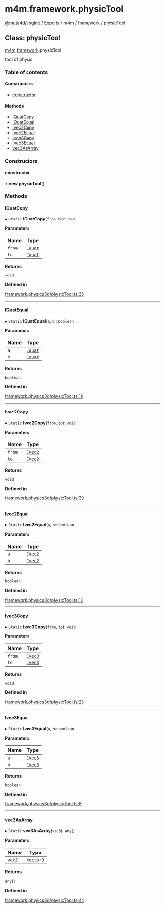 # m4m.framework.physicTool

[@meta4d/engine](../) / [Exports](../modules/) / [m4m](../modules/m4m.md) / [framework](../modules/m4m.framework.md) / physicTool

## Class: physicTool

[m4m](../modules/m4m.md).[framework](../modules/m4m.framework.md).physicTool

tool of physic

### Table of contents

#### Constructors

* [constructor](m4m.framework.physicTool.md#constructor)

#### Methods

* [IQuatCopy](m4m.framework.physicTool.md#iquatcopy)
* [IQuatEqual](m4m.framework.physicTool.md#iquatequal)
* [Ivec2Copy](m4m.framework.physicTool.md#ivec2copy)
* [Ivec2Equal](m4m.framework.physicTool.md#ivec2equal)
* [Ivec3Copy](m4m.framework.physicTool.md#ivec3copy)
* [Ivec3Equal](m4m.framework.physicTool.md#ivec3equal)
* [vec3AsArray](m4m.framework.physicTool.md#vec3asarray)

### Constructors

#### constructor

• **new physicTool**()

### Methods

#### IQuatCopy

▸ `Static` **IQuatCopy**(`from`, `to`): `void`

**Parameters**

| Name   | Type                                       |
| ------ | ------------------------------------------ |
| `from` | [`Iquat`](../interfaces/m4m.math.Iquat.md) |
| `to`   | [`Iquat`](../interfaces/m4m.math.Iquat.md) |

**Returns**

`void`

**Defined in**

[framework/physics3d/physicTool.ts:36](https://github.com/meta4d-me/meta4d-engine/blob/cf6bfe6/src/framework/physics3d/physicTool.ts#L36)

***

#### IQuatEqual

▸ `Static` **IQuatEqual**(`a`, `b`): `boolean`

**Parameters**

| Name | Type                                       |
| ---- | ------------------------------------------ |
| `a`  | [`Iquat`](../interfaces/m4m.math.Iquat.md) |
| `b`  | [`Iquat`](../interfaces/m4m.math.Iquat.md) |

**Returns**

`boolean`

**Defined in**

[framework/physics3d/physicTool.ts:18](https://github.com/meta4d-me/meta4d-engine/blob/cf6bfe6/src/framework/physics3d/physicTool.ts#L18)

***

#### Ivec2Copy

▸ `Static` **Ivec2Copy**(`from`, `to`): `void`

**Parameters**

| Name   | Type                                       |
| ------ | ------------------------------------------ |
| `from` | [`Ivec2`](../interfaces/m4m.math.Ivec2.md) |
| `to`   | [`Ivec2`](../interfaces/m4m.math.Ivec2.md) |

**Returns**

`void`

**Defined in**

[framework/physics3d/physicTool.ts:30](https://github.com/meta4d-me/meta4d-engine/blob/cf6bfe6/src/framework/physics3d/physicTool.ts#L30)

***

#### Ivec2Equal

▸ `Static` **Ivec2Equal**(`a`, `b`): `boolean`

**Parameters**

| Name | Type                                       |
| ---- | ------------------------------------------ |
| `a`  | [`Ivec2`](../interfaces/m4m.math.Ivec2.md) |
| `b`  | [`Ivec2`](../interfaces/m4m.math.Ivec2.md) |

**Returns**

`boolean`

**Defined in**

[framework/physics3d/physicTool.ts:13](https://github.com/meta4d-me/meta4d-engine/blob/cf6bfe6/src/framework/physics3d/physicTool.ts#L13)

***

#### Ivec3Copy

▸ `Static` **Ivec3Copy**(`from`, `to`): `void`

**Parameters**

| Name   | Type                                       |
| ------ | ------------------------------------------ |
| `from` | [`Ivec3`](../interfaces/m4m.math.Ivec3.md) |
| `to`   | [`Ivec3`](../interfaces/m4m.math.Ivec3.md) |

**Returns**

`void`

**Defined in**

[framework/physics3d/physicTool.ts:23](https://github.com/meta4d-me/meta4d-engine/blob/cf6bfe6/src/framework/physics3d/physicTool.ts#L23)

***

#### Ivec3Equal

▸ `Static` **Ivec3Equal**(`a`, `b`): `boolean`

**Parameters**

| Name | Type                                       |
| ---- | ------------------------------------------ |
| `a`  | [`Ivec3`](../interfaces/m4m.math.Ivec3.md) |
| `b`  | [`Ivec3`](../interfaces/m4m.math.Ivec3.md) |

**Returns**

`boolean`

**Defined in**

[framework/physics3d/physicTool.ts:8](https://github.com/meta4d-me/meta4d-engine/blob/cf6bfe6/src/framework/physics3d/physicTool.ts#L8)

***

#### vec3AsArray

▸ `Static` **vec3AsArray**(`vec3`): `any`\[]

**Parameters**

| Name   | Type      |
| ------ | --------- |
| `vec3` | `vector3` |

**Returns**

`any`\[]

**Defined in**

[framework/physics3d/physicTool.ts:44](https://github.com/meta4d-me/meta4d-engine/blob/cf6bfe6/src/framework/physics3d/physicTool.ts#L44)
